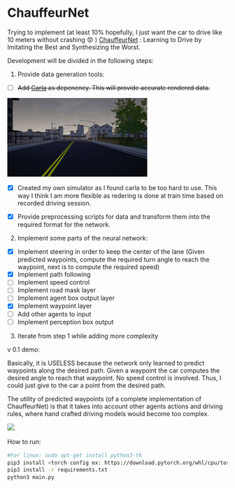 # ChauffeurNet
Trying to implement (at least 10% hopefully, I just want the car to drive like 10 meters without crashing :worried: ) [ChauffeurNet](https://arxiv.org/pdf/1812.03079.pdf) : Learning to Drive by Imitating the Best and Synthesizing the Worst.

Development will be divided in the following steps:

1. Provide data generation tools:
  - [ ] ~~Add [Carla](https://github.com/carla-simulator/carla) as depenency. This will provide accurate rendered data.~~
  
  ![](assets/carla-sim.gif)
  - [x] Created my own simulator as I found carla to be too hard to use. This way I think I am more flexible as redering is done at train time based on recorded driving session.
  - [x] Provide preprocessing scripts for data and transform them into the required format for the network.
  
  
2. Implement some parts of the neural network:
  - [x] Implement steering in order to keep the center of the lane (Given predicted waypoints, compute the required turn angle to reach the waypoint, next is to compute the required speed)
  - [x] Implement path following
  - [ ] Implement speed control
  - [ ] Implement road mask layer
  - [ ] Implement agent box output layer
  - [x] Implement waypoint layer
  - [ ] Add other agents to input
  - [ ] Implement perception box output
  
3. Iterate from step 1 while adding more complexity

v 0.1 demo:

Basically, it is USELESS because the network only learned to predict waypoints along the desired path.
Given a waypoint the car computes the desired angle to reach that waypoint. No speed control is involved. Thus, I could just give to the car a point from the desired path.

The utility of predicted waypoints (of a complete implementation of ChauffeurNet) is that it takes into account other agents actions and driving rules, where hand crafted driving models would become too complex.

![](assets/first_net.gif)

How to run:

```bash
#For linux: sudo apt-get install python3-tk 
pip3 install <torch config ex: https://download.pytorch.org/whl/cpu/torch-1.0.0-cp36-cp36m-linux_x86_64.whl>
pip3 install -r requirements.txt
python3 main.py
```
